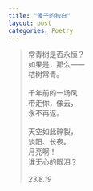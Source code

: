 ```yaml
---
title: "傻子的独白"
layout: post
categories: Poetry
---
```


>常青树是否永恒？<br>如果是，那么——<br>枯树常青。<br><br>千年前的一场风<br>带走你，像云，<br>永不再返。<br><br>天空如此碎裂，<br>淡阳、长夜。<br>月亮啊！<br>谁无心的眼泪？<br><br>*23.8.19*